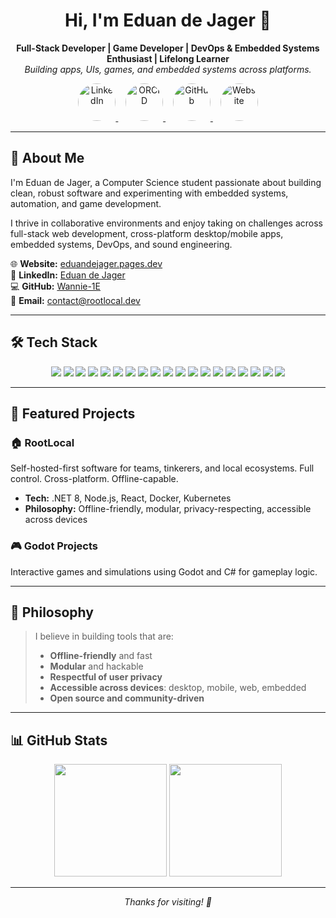 <!-- Profile README for Wannie-1E -->

<h1 align="center">Hi, I'm Eduan de Jager 👋</h1>

<p align="center">
  <b>Full-Stack Developer | Game Developer | DevOps & Embedded Systems Enthusiast | Lifelong Learner</b><br/>
  <i>Building apps, UIs, games, and embedded systems across platforms.</i>
</p>

<p align="center">
  <a href="https://www.linkedin.com/in/eduan-de-jager-72756a297/">
    <img src="https://cdn-icons-png.flaticon.com/512/174/174857.png" alt="LinkedIn" width="60" height="60" style="border-radius:50%;">
  </a>
  &nbsp;&nbsp;
  <a href="https://orcid.org/0009-0009-7104-635X">
    <img src="https://upload.wikimedia.org/wikipedia/commons/0/06/ORCID_iD.svg" alt="ORCID" width="60" height="60" style="border-radius:50%;">
  </a>
  &nbsp;&nbsp;
  <a href="https://github.com/Wannie-1E">
    <img src="https://github.githubassets.com/images/modules/logos_page/GitHub-Mark.png" alt="GitHub" width="60" height="60" style="border-radius:50%;">
  </a>
  &nbsp;&nbsp;
  <a href="https://eduandejager.pages.dev/">
    <img src="https://img.icons8.com/ios-filled/100/000000/domain.png" alt="Website" width="60" height="60" style="border-radius:50%;">
  </a>
</p>

---

## 🚀 About Me

I'm Eduan de Jager, a Computer Science student passionate about building clean, robust software and experimenting with embedded systems, automation, and game development.  

I thrive in collaborative environments and enjoy taking on challenges across full-stack web development, cross-platform desktop/mobile apps, embedded systems, DevOps, and sound engineering.

🌐 **Website:** [eduandejager.pages.dev](https://eduandejager.pages.dev/)  
💼 **LinkedIn:** [Eduan de Jager](https://www.linkedin.com/in/eduan-de-jager-72756a297/)  
💻 **GitHub:** [Wannie-1E](https://github.com/Wannie-1E)  
📧 **Email:** contact@rootlocal.dev  

---

## 🛠️ Tech Stack

<p align="center">
  <img src="https://img.shields.io/badge/C%23-239120?style=flat&logo=c-sharp&logoColor=white"/>
  <img src="https://img.shields.io/badge/.NET-512BD4?style=flat&logo=dotnet&logoColor=white"/>
  <img src="https://img.shields.io/badge/Blazor-512BD4?style=flat&logo=blazor&logoColor=white"/>
  <img src="https://img.shields.io/badge/MAUI-512BD4?style=flat&logo=dotnet&logoColor=white"/>
  <img src="https://img.shields.io/badge/Avalonia-512BD4?style=flat&logo=dotnet&logoColor=white"/>
  <img src="https://img.shields.io/badge/C++-00599C?style=flat&logo=c%2B%2B&logoColor=white"/>
  <img src="https://img.shields.io/badge/C-A8B9CC?style=flat&logo=c&logoColor=white"/>
  <img src="https://img.shields.io/badge/Assembly-6E4C13?style=flat&logo=assembly&logoColor=white"/>
  <img src="https://img.shields.io/badge/ARM-0091BD?style=flat&logo=arm&logoColor=white"/>
  <img src="https://img.shields.io/badge/Raspberry%20Pi-C51A4A?style=flat&logo=raspberry-pi&logoColor=white"/>
  <img src="https://img.shields.io/badge/Godot-478CBF?style=flat&logo=godot-engine&logoColor=white"/>
  <img src="https://img.shields.io/badge/Node.js-339933?style=flat&logo=node.js&logoColor=white"/>
  <img src="https://img.shields.io/badge/React-20232A?style=flat&logo=react&logoColor=61DAFB"/>
  <img src="https://img.shields.io/badge/Docker-2496ED?style=flat&logo=docker&logoColor=white"/>
  <img src="https://img.shields.io/badge/Kubernetes-326CE5?style=flat&logo=kubernetes&logoColor=white"/>
  <img src="https://img.shields.io/badge/PostgreSQL-4169E1?style=flat&logo=postgresql&logoColor=white"/>
  <img src="https://img.shields.io/badge/Redis-DC382D?style=flat&logo=redis&logoColor=white"/>
  <img src="https://img.shields.io/badge/PowerShell-5391FE?style=flat&logo=powershell&logoColor=white"/>
  <img src="https://img.shields.io/badge/Bash-4EAA25?style=flat&logo=gnubash&logoColor=white"/>
</p>

---

## 🌟 Featured Projects

### 🏠 RootLocal
Self-hosted-first software for teams, tinkerers, and local ecosystems. Full control. Cross-platform. Offline-capable.  
- **Tech:** .NET 8, Node.js, React, Docker, Kubernetes  
- **Philosophy:** Offline-friendly, modular, privacy-respecting, accessible across devices  

### 🎮 Godot Projects
Interactive games and simulations using Godot and C# for gameplay logic.  

---

## 🧭 Philosophy

> I believe in building tools that are:
> - **Offline-friendly** and fast  
> - **Modular** and hackable  
> - **Respectful of user privacy**  
> - **Accessible across devices**: desktop, mobile, web, embedded  
> - **Open source and community-driven**  

---

## 📊 GitHub Stats

<p align="center">
  <img height="180em" src="https://github-readme-stats.vercel.app/api?username=Wannie-1E&show_icons=true&count_private=true&theme=radical"/>
  <img height="180em" src="https://github-readme-stats.vercel.app/api/top-langs/?username=Wannie-1E&layout=compact&theme=radical"/>
</p>

---

<p align="center">
  <i>Thanks for visiting! 🚀</i>
</p>
